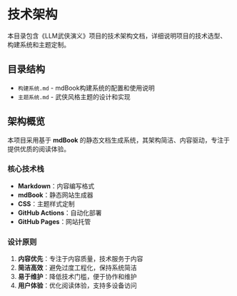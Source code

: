 # 技术架构

本目录包含《LLM武侠演义》项目的技术架构文档，详细说明项目的技术选型、构建系统和主题定制。

## 目录结构

- `构建系统.md` - mdBook构建系统的配置和使用说明
- `主题系统.md` - 武侠风格主题的设计和实现

## 架构概览

本项目采用基于 **mdBook** 的静态文档生成系统，其架构简洁、内容驱动，专注于提供优质的阅读体验。

### 核心技术栈
- **Markdown**：内容编写格式
- **mdBook**：静态网站生成器
- **CSS**：主题样式定制
- **GitHub Actions**：自动化部署
- **GitHub Pages**：网站托管

### 设计原则
1. **内容优先**：专注于内容质量，技术服务于内容
2. **简洁高效**：避免过度工程化，保持系统简洁
3. **易于维护**：降低技术门槛，便于协作和维护
4. **用户体验**：优化阅读体验，支持多设备访问